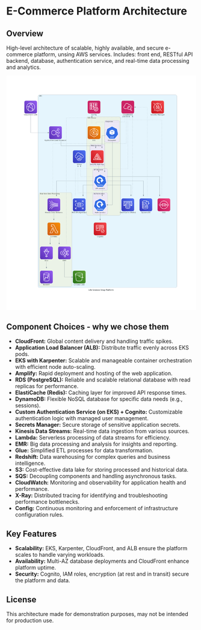 # E-Commerce Platform Architecture

## Overview

High-level architecture of scalable, highly available, and secure e-commerce platform, unsing AWS services. 
Includes: front end, RESTful API backend, database, authentication service, and real-time data processing and analytics.

![E-Commerce Platform Architecture](architecture.png)

## Component Choices - why we chose them

* **CloudFront:** Global content delivery and handling traffic spikes.
* **Application Load Balancer (ALB):** Distribute traffic evenly across EKS pods.
* **EKS with Karpenter:** Scalable and manageable container orchestration with efficient node auto-scaling.
* **Amplify:** Rapid deployment and hosting of the web application.
* **RDS (PostgreSQL):** Reliable and scalable relational database with read replicas for performance.
* **ElastiCache (Redis):** Caching layer for improved API response times.
* **DynamoDB:** Flexible NoSQL database for specific data needs (e.g., sessions).
* **Custom Authentication Service (on EKS) + Cognito:**  Customizable authentication logic with managed user management.
* **Secrets Manager:** Secure storage of sensitive application secrets.
* **Kinesis Data Streams:** Real-time data ingestion from various sources.
* **Lambda:** Serverless processing of data streams for efficiency.
* **EMR:** Big data processing and analysis for insights and reporting.
* **Glue:** Simplified ETL processes for data transformation.
* **Redshift:** Data warehousing for complex queries and business intelligence.
* **S3:** Cost-effective data lake for storing processed and historical data.
* **SQS:** Decoupling components and handling asynchronous tasks.
* **CloudWatch:** Monitoring and observability for application health and performance.
* **X-Ray:** Distributed tracing for identifying and troubleshooting performance bottlenecks.
* **Config:** Continuous monitoring and enforcement of infrastructure configuration rules.

## Key Features

* **Scalability:**  EKS, Karpenter, CloudFront, and ALB ensure the platform scales to handle varying workloads.
* **Availability:** Multi-AZ database deployments and CloudFront enhance platform uptime.
* **Security:** Cognito, IAM roles, encryption (at rest and in transit) secure the platform and data. 

## License

This architecture made for demonstration purposes, may not be intended for production use. 
